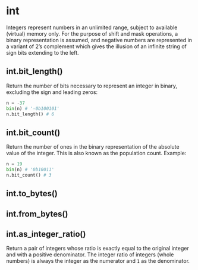 # int
Integers represent numbers in an unlimited range, subject to available (virtual) memory only. For the purpose of shift and mask operations, a binary representation is assumed, and negative numbers are represented in a variant of 2’s complement which gives the illusion of an infinite string of sign bits extending to the left.

## int.bit_length()
Return the number of bits necessary to represent an integer in binary, excluding the sign and leading zeros:
```python
n = -37
bin(n) # '-0b100101'
n.bit_length() # 6
```

## int.bit_count()
Return the number of ones in the binary representation of the absolute value of the integer. This is also known as the population count. Example:
```python
n = 19
bin(n) # '0b10011'
n.bit_count() # 3
```

## int.to_bytes()

## int.from_bytes()

## int.as_integer_ratio()
Return a pair of integers whose ratio is exactly equal to the original integer and with a positive denominator. The integer ratio of integers (whole numbers) is always the integer as the numerator and `1` as the denominator.